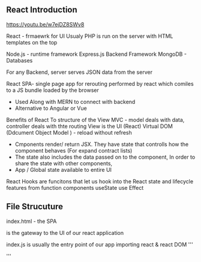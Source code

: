 ## React Introduction
https://youtu.be/w7ejDZ8SWv8

React - frmaewrk for UI
Usualy PHP is run on the server with HTML templates on the top

Node.js - runtime framework
Express.js Backend Framework
MongoDB - Databases

For any Backend, server serves JSON data from the server

React SPA- single page app for rerouting performed by react which comiles to a JS bundle loaded by the browser
- Used Along with MERN to connect with backend
- Alternative to Angular or Vue

Benefits of React
    To structure of the View
    MVC - model deals with data, controller deals with thte routing View is the UI (React)
    Virtual DOM (Ddcument Object Model ) - reload without refresh

- Cmponents render/ return JSX. They have state that controlls how the component behaves (For expand contract lists)
- The state also includes the data passed on to the component, In order to share the state with other components,
- App / Global state available to entire UI

React Hooks are funcitons that let us hook into the React state and lifecycle features from function components
useState
use Effect

## File Strucuture

index.html - the SPA 
<div id="root"> is the gateway to the UI of our react application

index.js is usually the entry point of our app importing react & react DOM
'''

'''

